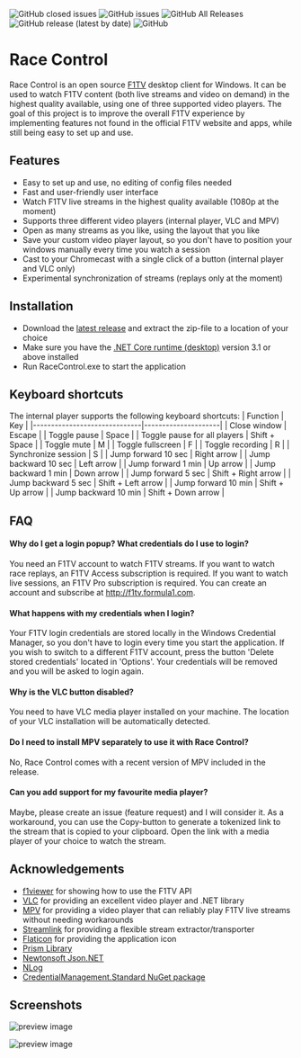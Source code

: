 ![GitHub closed issues](https://img.shields.io/github/issues-closed/robvdpol/RaceControl)
![GitHub issues](https://img.shields.io/github/issues/robvdpol/RaceControl)
![GitHub All Releases](https://img.shields.io/github/downloads/robvdpol/RaceControl/total)
![GitHub release (latest by date)](https://img.shields.io/github/v/release/robvdpol/RaceControl)
![GitHub](https://img.shields.io/github/license/robvdpol/RaceControl)

# Race Control
Race Control is an open source [F1TV](https://f1tv.formula1.com) desktop client for Windows. It can be used to watch F1TV content (both live streams and video on demand) in the highest quality available, using one of three supported video players. The goal of this project is to improve the overall F1TV experience by implementing features not found in the official F1TV website and apps, while still being easy to set up and use.

## Features
* Easy to set up and use, no editing of config files needed
* Fast and user-friendly user interface
* Watch F1TV live streams in the highest quality available (1080p at the moment)
* Supports three different video players (internal player, VLC and MPV)
* Open as many streams as you like, using the layout that you like
* Save your custom video player layout, so you don't have to position your windows manually every time you watch a session
* Cast to your Chromecast with a single click of a button (internal player and VLC only)
* Experimental synchronization of streams (replays only at the moment)

## Installation
* Download the [latest release](https://github.com/robvdpol/RaceControl/releases/latest) and extract the zip-file to a location of your choice
* Make sure you have the [.NET Core runtime (desktop)](https://dotnet.microsoft.com/download/dotnet-core/current/runtime) version 3.1 or above installed
* Run RaceControl.exe to start the application

## Keyboard shortcuts
The internal player supports the following keyboard shortcuts:
| Function                     | Key                 |
|------------------------------|---------------------|
| Close window                 | Escape              |
| Toggle pause                 | Space               |
| Toggle pause for all players | Shift + Space       |
| Toggle mute                  | M                   |
| Toggle fullscreen            | F                   |
| Toggle recording             | R                   |
| Synchronize session          | S                   |
| Jump forward 10 sec          | Right arrow         |
| Jump backward 10 sec         | Left arrow          |
| Jump forward 1 min           | Up arrow            |
| Jump backward 1 min          | Down arrow          |
| Jump forward 5 sec           | Shift + Right arrow |
| Jump backward 5 sec          | Shift + Left arrow  |
| Jump forward 10 min          | Shift + Up arrow    |
| Jump backward 10 min         | Shift + Down arrow  |

## FAQ
#### Why do I get a login popup? What credentials do I use to login?
You need an F1TV account to watch F1TV streams. If you want to watch race replays, an F1TV Access subscription is required. If you want to watch live sessions, an F1TV Pro subscription is required. You can create an account and subscribe at http://f1tv.formula1.com.

#### What happens with my credentials when I login?
Your F1TV login credentials are stored locally in the Windows Credential Manager, so you don't have to login every time you start the application. If you wish to switch to a different F1TV account, press the button 'Delete stored credentials' located in 'Options'. Your credentials will be removed and you will be asked to login again.

#### Why is the VLC button disabled?
You need to have VLC media player installed on your machine. The location of your VLC installation will be automatically detected.

#### Do I need to install MPV separately to use it with Race Control?
No, Race Control comes with a recent version of MPV included in the release.

#### Can you add support for my favourite media player?
Maybe, please create an issue (feature request) and I will consider it. As a workaround, you can use the Copy-button to generate a tokenized link to the stream that is copied to your clipboard. Open the link with a media player of your choice to watch the stream.

## Acknowledgements
* [f1viewer](https://github.com/SoMuchForSubtlety/f1viewer) for showing how to use the F1TV API
* [VLC](https://www.videolan.org/vlc) for providing an excellent video player and .NET library
* [MPV](https://mpv.io) for providing a video player that can reliably play F1TV live streams without needing workarounds
* [Streamlink](https://streamlink.github.io) for providing a flexible stream extractor/transporter
* [Flaticon](https://www.flaticon.com) for providing the application icon
* [Prism Library](https://prismlibrary.com)
* [Newtonsoft Json.NET](https://www.newtonsoft.com/json)
* [NLog](https://nlog-project.org)
* [CredentialManagement.Standard NuGet package](https://www.nuget.org/packages/CredentialManagement.Standard)

## Screenshots
![preview image](https://imgur.com/uwnZ7mU.png)

![preview image](https://imgur.com/0WrO1Qz.png)
